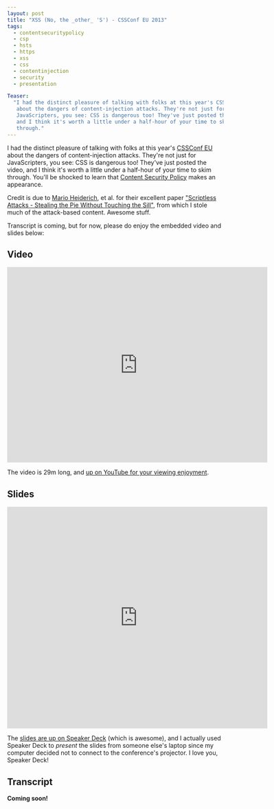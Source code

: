 ```yaml
---
layout: post
title: "XSS (No, the _other_ 'S') - CSSConf EU 2013"
tags:
  - contentsecuritypolicy
  - csp
  - hsts
  - https
  - xss
  - css
  - contentinjection
  - security
  - presentation

Teaser:
  "I had the distinct pleasure of talking with folks at this year's CSSConf EU
   about the dangers of content-injection attacks. They're not just for
   JavaScripters, you see: CSS is dangerous too! They've just posted the video,
   and I think it's worth a little under a half-hour of your time to skim
   through."
---
```

I had the distinct pleasure of talking with folks at this year's
[CSSConf EU][cssconf] about the dangers of content-injection attacks. They're
not just for JavaScripters, you see: CSS is dangerous too! They've just posted
the video, and I think it's worth a little under a half-hour of your time to
skim through. You'll be shocked to learn that [Content Security Policy][csp]
makes an appearance.

Credit is due to [Mario Heiderich][mario], et al. for their excellent paper
["Scriptless Attacks - Stealing the Pie Without Touching the Sill"][pie],
from which I stole much of the attack-based content. Awesome stuff.

Transcript is coming, but for now, please do enjoy the embedded video and
slides below:

Video
-----

<iframe
  width="606"
  height="455"
  src="https://www.youtube.com/embed/eb3suf4REyI?rel=0"
  frameborder="0"
  title="Video: XSS (No, the _other_ 'S') - CSSConf EU 2013"
  allowfullscreen="allowfullscreen"></iframe>

The video is 29m long, and [up on YouTube for your viewing
enjoyment][video].

Slides
------

<iframe
  src="https://speakerdeck.com/player/c67a4f30f3a5013025764a2e0c7b14d8"
  allowfullscreen="true"
  mozallowfullscreen="true"
  webkitallowfullscreen="true"
  frameborder="0"
  title="Video: XSS (No, the _other_ 'S') - CSSConf EU 2013"
  width="606"
  height="516"></iframe>

The [slides are up on Speaker Deck][slides] (which is awesome), and I actually
used Speaker Deck to _present_ the slides from someone else's laptop since my
computer decided not to connect to the conference's projector. I love you,
Speaker Deck!

Transcript
----------

**Coming soon!**

[cssconf]: http://2013.cssconf.eu/
[slides]: https://speakerdeck.com/mikewest
[video]: https://www.youtube.com/watch?v=eb3suf4REyI
[csp]: https://mkw.st/r/csp
[mario]: https://cure53.de/
[pie]: http://www.nds.rub.de/media/emma/veroeffentlichungen/2012/08/16/scriptlessAttacks-ccs2012.pdf
